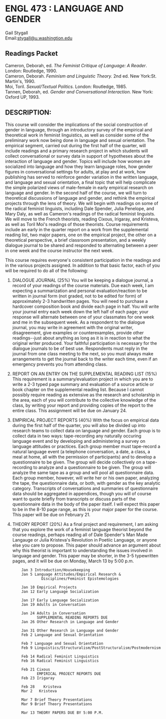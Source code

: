 # ENGL 473 : LANGUAGE AND GENDER

Gail Stygall  
Email:stygall@u.washingtion.edu  

##  Readings Packet

Cameron, Deborah, ed. _The Feminist Critique of Language: A Reader_. London:
Routledge, 1990.  
Cameron, Deborah. _Feminism and Linguistic Theory._ 2nd ed. New York:St.
Martin's, 1990.  
Moi, Toril. _Sexual/Textual Politics._ London: Routledge, 1985.  
Tannen, Deborah, ed. _Gender and Conversational Interaction._ New York: Oxford
UP, 1993.

##  DESCRIPTION:

This course will consider the implications of the social construction of
gender in language, through an introductory survey of the empirical and
theoretical work in feminist linguistics, as well as consider some of the
preliminary work now being done in language and sexual orientation. The
empirical segment, carried out during the first half of the quarter, will
include readings and a primary research project in which students will collect
conversational or survey data in support of hypotheses about the interaction
of language and gender. Topics will include how women are socialized into
language and how they learn language roles, how gender figures in
conversational settings for adults, at play and at work, how publishing has
served to reinforce gender variation in the written language, and language and
sexual orientation, a final topic that will help complicate the simple
polarized views of male-female in early empirical research on language and
gender. In the second half of the course, we will turn to theoretical
discussions of language and gender, and rethink the empirical projects through
the lens of theory. We will begin with readings on some of the radical
feminist linguists, including Dale Spender, Julia Penelope, and Mary Daly, as
well as Cameron's readings of the radical feminist linguists. We will move to
the French theorists, reading Cixous, Irigaray, and Kristeva, as well as Toril
Moi's readings of those theorists. Course requirements include an early in the
quarter report on a work from the supplemental reading list, two major papers,
one on the empirical project, the other on a theoretical perspective, a brief
classroom presentation, and a weekly dialogue journal to be shared and
responded to alternating between a peer in one week and the course instructor
the next week.

This course requires everyone's consistent participation in the readings and
in the various projects assigned. In addition to that basic factor, each of
you will be required to do all of the following:  

  1. DIALOGUE JOURNAL (25%) You will be keeping a dialogue journal, a record of your readings of the course materials. Due each week, I am expecting a summarization and personal evaluation/reaction to be written in journal form (not graded, not to be edited for form) of approximately 2-3 handwritten pages. You will need to purchase a hardcover composition book and divide each page in half. You will write your journal entry each week down the left half of each page; your response will alternate between one of your classmates for one week and me in the subsequent week. As a respondent to the dialogue journal, you may write in agreement with the original writer, disagreement, give examples or counterexamples, provide other readings--just about anything as long as it is in reaction to what the original writer produced. Your faithful participation is necessary for the dialogue journals to be of best use. Respondents must reply in the journal from one class meeting to the next, so you must always make arrangements to get the journal back to the writer each time, even if an emergency prevents you from attending class.
  2. REPORT ON AN ENTRY ON THE SUPPLEMENTAL READING LIST (15%) This requirement is a summary/evaluation project in which you are to write a 2-3 typed page summary and evaluation of a source article or book chapter on the supplemental reading list. Because I cannot possibly require reading as extensive as the research and scholarship in the area, each of you will contribute to the collective knowledge of the class, by writing your report and providing copies of the report to the entire class. This assignment will be due on January 24.
  3. EMPIRICAL PROJECT REPORTS (40%) With the focus on empirical data during the first half of the quarter, you will also be divided up into research teams to collect data on language and gender. Each group is to collect data in two ways: tape-recording any naturally occuring language event and by developing and administering a survey on language attitudes or practices. Each group member must tape-record a natural language event (a telephone conversation, a date, a class, a meal at home, all with the permission of participants) and to develop a questionnaire to be given. The group will decide collectively on a tape-recording to analyze and a questionnaire to be given. The group will analyze the same tape as a group and will pool all questionnaire data. Each group member, however, will write her or his own paper, analyzing the tape, the questionnaire data, or both, with gender as the key analytic category. Transcripts of conversations and summaries of questionnaire data should be aggregated in appendices, though you will of course want to quote briefly from transcripts or discuss parts of the questionnaire data in the body of the paper itself. I will expect this paper to be in the 8-10 page range, as this is your major paper for the course. This paper will be due on February 21.
  4. THEORY REPORT (20%) As a final project and requirement, I am asking that you explore the work of a feminist language theorist beyond the course readings, perhaps reading all of Dale Spender's Man Made Langauge or Julia Kristeva's Revolution in Poetiic Language, or anyone else you care to propose. This paper should advance an argument about why this theorist is important to understanding the issues involved in language and gender. This paper may be shorter, in the 3-5 typewritten pages, and it will be due on Monday, March 13 by 5:00 p.m. 
    
          
             Jan 3 Introduction/Housekeeping
             Jan 5 Language Attitudes/Empirical Research &
                      Disciplines/Feminist Epistemologies
             
             Jan 10 Empirical Projects
             Jan 12 Early Language Socialization
             
             Jan 17 Early Language Socialization
             Jan 19 Adults in Conversation
             
             Jan 24 Adults in Conversation
                    SUPPLEMENTAL READING REPORTS DUE
             Jan 26 Other Research in Language and Gender
             
             Jan 31 Other Research in Language and Gender
             Feb 2 Language and Sexual Orientation
             
             Feb 7 Language and Sexual Orientation
             Feb 9 Linguistics/Structuralism/PostStructuralism/Postmodernism
             
             Feb 14 Radical Feminist Linguistics
             Feb 16 Radical Feminist Linguistics
             
             Feb 21 Cixous
                    EMPIRICAL PROJECT REPORTS DUE
             Feb 23 Irigaray
             
             Feb 28    Kristeva
             Mar 2   Kristeva
             
             Mar 7 Brief Theory Presentations
             Mar 9 Brief Theory Presentations
           
             Mar 13 THEORY PAPERS DUE BY 5:00 P.M.
             
            
           

